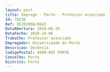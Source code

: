 ```yaml
--- 
layout: post
title: Emprego - Porto - Professor associado
Id: 79236
Ref: OE202008/0643
DataAbertura: 2020-08-26
DataFecho: 2020-10-06
Trabalho: Professor associado
Empregador: Universidade do Porto
Descricao: Docência
CodigoPostal: 4099-002 PORTO
Concelho: Porto
Distrito: Porto
--- 
```

